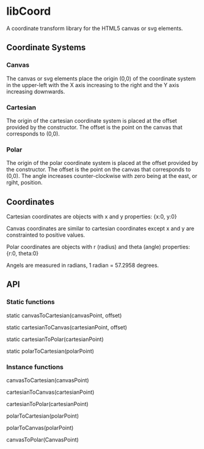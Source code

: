 # libCoord

A coordinate transform library for the HTML5 canvas or svg elements.

## Coordinate Systems

### Canvas

The canvas or svg elements place the origin (0,0) of the coordinate
system in the upper-left with the X axis increasing to the right and
the Y axis increasing downwards.

### Cartesian

The origin of the cartesian coordinate system is placed at the offset
provided by the constructor. The offset is the point on the canvas that
corresponds to (0,0).

### Polar

The origin of the polar coordinate system is placed at the offset
provided by the constructor. The offset is the point on the canvas that
corresponds to (0,0). The angle increases counter-clockwise with zero
being at the east, or rgiht, position.

## Coordinates

Cartesian coordinates are objects with x and y properties: {x:0, y:0}

Canvas coordinates are similar to cartesian coordinates except x and y are constrainted to positive values.

Polar coordinates are objects with r (radius) and theta (angle) properties: {r:0, theta:0}

Angels are measured in radians, 1 radian = 57.2958 degrees.

## API

### Static functions

static canvasToCartesian(canvasPoint, offset)

static cartesianToCanvas(cartesianPoint, offset)

static cartesianToPolar(cartesianPoint)

static polarToCartesian(polarPoint)

### Instance functions

canvasToCartesian(canvasPoint)

cartesianToCanvas(cartesianPoint)

cartesianToPolar(cartesianPoint)

polarToCartesian(polarPoint)

polarToCanvas(polarPoint)

canvasToPolar(CanvasPoint)
